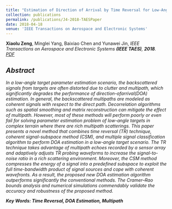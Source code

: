 ```yaml
---
title: "Estimation of Direction of Arrival by Time Reversal for Low-Angle Targets"
collection: publications
permalink: /publications/J4-2018-TAESPaper
date: 2018-04-18
venue: 'IEEE Transactions on Aerospace and Electronic Systems'
---
```

<b>Xiaolu Zeng</b>, Minglei Yang, Baixiao Chen and Yunawei Jin, <i>IEEE Transactions on Aerospace and Electronic Systems **(IEEE TAES)**<i>,  <b>2018</b>. <br>
[PDF](http://Xiaolu1263.github.io/files/TAES.pdf)

## Abstract <br>
In a low-angle target parameter estimation scenario, the backscattered signals from targets are often distorted due to clutter and multipath, which significantly degrades the performance of direction-ofarrival(DOA) estimation. In general, the backscattered multipaths are modeled as coherent signals with respect to the direct path. Decorrelation
algorithms such as spatial smoothing and matrix reconstruction can mitigate the effect of multipath. However, most of these methods will perform poorly or even fail for solving parameter estimation problem of low-angle targets in complex terrain where there are rich multipath scatterings. This paper presents a novel method that combines time reversal (TR) technique, coherent signal-subspace method (CSM), and multiple signal classification algorithm to perform DOA estimation in a low-angle target scenario. The TR technique takes advantage of multipath echoes recorded by a sensor array and adaptively adjusts TR probing waveforms to increase the signal-to-noise ratio in a rich scattering environment. Moreover, the CSM method compresses the energy of a signal into a predefined subspace to exploit the full time-bandwidth product of signal sources and cope with coherent wavefronts. As a result, the proposed new DOA estimation algorithm outperforms significantly the conventional methods. The Cramer–Rao bounds analysis and numerical simulations commendably validate the accuracy and robustness of the proposed method.

**Key Words: Time Reversal, DOA Estimation, Multipath**
